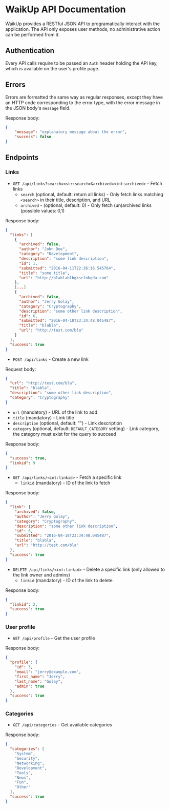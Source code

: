 # WaikUp API Documentation

WaikUp provides a RESTful JSON API to programatically interact with the application.
The API only exposes user methods, no administrative action can be performed from it.

## Authentication

Every API calls require to be passed an `Auth` header holding the API key, which is 
available on the user's profile page.


## Errors

Errors are formatted the same way as regular responses, except they have an HTTP code
corresponding to the error type, with the error message in the JSON body's `message`
field.

Response body:
```json
{
    "message": "explanatory message about the error",
    "success": false
}
```


## Endpoints

### Links

* `GET /api/links?search=<str:search>&archived=<int:archived>` - Fetch links
    * `search` (optional, default: return all links) - Only fetch links
    matching `<search>` in their title, description, and URL
    * `archived` - (optional, default: 0) - Only fetch (un)archived links 
    (possible values: 0,1)

Response body:
```json
{
  "links": [
    {
      "archived": false,
      "author": "John Doe",
      "category": "Development",
      "description": "some link description",
      "id": 1,
      "submitted": "2016-04-11T22:26:16.545764",
      "title": "some title",
      "url": "http://blablablbgksrlnbgda.com"
    }, 
    [...]
    {
      "archived": false,
      "author": "Jerry Golay",
      "category": "Cryptography",
      "description": "some other link description",
      "id": 6,
      "submitted": "2016-04-18T23:34:48.045487",
      "title": "blabla",
      "url": "http://test.com/bla"
    }
  ], 
  "success": true
}
```

* `POST /api/links` - Create a new link

Request body:
```json
{
  "url": "http://test.com/bla",
  "title": "blabla",
  "description": "some other link description",
  "category": "Cryptography"
}
```

* `url` (mandatory) - URL of the link to add
* `title` (mandatory) - Link title
* `description` (optional, default: "") - Link description
* `category` (optional, default: `DEFAULT_CATEGORY` setting) - Link category,
  the category must exist for the query to succeed

Response body:
```json
{
  "success": true,
  "linkid": 9
}
```

* `GET /api/links/<int:linkid>` - Fetch a specific link
    * `linkid` (mandatory) - ID of the link to fetch

Response body:
```json
{
  "link": {
    "archived": false,
    "author": "Jerry Golay",
    "category": "Cryptography",
    "description": "some other link description",
    "id": 6,
    "submitted": "2016-04-18T23:34:48.045487",
    "title": "blabla",
    "url": "http://test.com/bla"
  },
  "success": true
}
```

* `DELETE /api/links/<int:linkid>` - Delete a specific link (only allowed to the link owner and admins)
    * `linkid` (mandatory) - ID of the link to delete

Response body:
```json
{
  "linkid": 2,
  "success": true
}
```


### User profile

* `GET /api/profile` - Get the user profile

Response body:
```json
{
  "profile": {
    "id": 3,
    "email": "jerry@example.com",
    "first_name": "Jerry",
    "last_name": "Golay",
    "admin": true
  },
  "success": true
}
```


### Categories

* `GET /api/categories` - Get available categories

Response body:
```json
{
  "categories": [
    "System",
    "Security",
    "Networking",
    "Development",
    "Tools",
    "News",
    "Fun",
    "Other"
  ],
  "success": true
}
```
